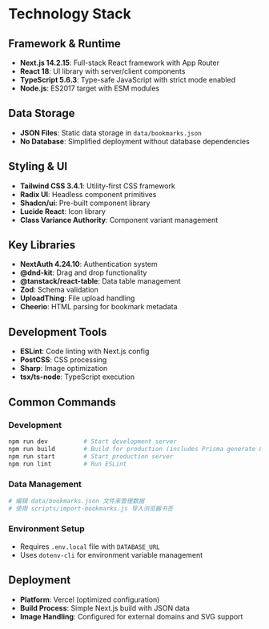 # Technology Stack

## Framework & Runtime
- **Next.js 14.2.15**: Full-stack React framework with App Router
- **React 18**: UI library with server/client components
- **TypeScript 5.6.3**: Type-safe JavaScript with strict mode enabled
- **Node.js**: ES2017 target with ESM modules

## Data Storage
- **JSON Files**: Static data storage in `data/bookmarks.json`
- **No Database**: Simplified deployment without database dependencies

## Styling & UI
- **Tailwind CSS 3.4.1**: Utility-first CSS framework
- **Radix UI**: Headless component primitives
- **Shadcn/ui**: Pre-built component library
- **Lucide React**: Icon library
- **Class Variance Authority**: Component variant management

## Key Libraries
- **NextAuth 4.24.10**: Authentication system
- **@dnd-kit**: Drag and drop functionality
- **@tanstack/react-table**: Data table management
- **Zod**: Schema validation
- **UploadThing**: File upload handling
- **Cheerio**: HTML parsing for bookmark metadata

## Development Tools
- **ESLint**: Code linting with Next.js config
- **PostCSS**: CSS processing
- **Sharp**: Image optimization
- **tsx/ts-node**: TypeScript execution

## Common Commands

### Development
```bash
npm run dev          # Start development server
npm run build        # Build for production (includes Prisma generate & push)
npm run start        # Start production server
npm run lint         # Run ESLint
```

### Data Management
```bash
# 编辑 data/bookmarks.json 文件来管理数据
# 使用 scripts/import-bookmarks.js 导入浏览器书签
```

### Environment Setup
- Requires `.env.local` file with `DATABASE_URL`
- Uses `dotenv-cli` for environment variable management

## Deployment
- **Platform**: Vercel (optimized configuration)
- **Build Process**: Simple Next.js build with JSON data
- **Image Handling**: Configured for external domains and SVG support